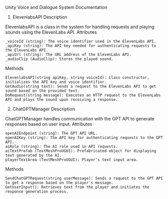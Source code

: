 Unity Voice and Dialogue System Documentation

1. ElevenlabsAPI
Description

ElevenlabsAPI is a class in the system for handling requests and playing sounds using the ElevenLabs API.
Attributes

    _voiceId (string): The voice identifier used in the ElevenLabs API.
    _apiKey (string): The API key needed for authenticating requests to the ElevenLabs API.
    _apiUrl (string): The URL address of the ElevenLabs API.
    _audioClip (AudioClip): Stores the played sound.

Methods

    ElevenlabsAPI(string apiKey, string voiceId): Class constructor, initializes the API key and voice identifier.
    GetAudio(string text): Sends a request to the ElevenLabs API to get sound based on the provided text.
    DoRequest(string message): Executes an HTTP request to the ElevenLabs API and plays the sound upon receiving a response.

2. ChatGPTManager
Description

ChatGPTManager handles communication with the GPT API to generate responses based on user input.
Attributes

    openAIEndpoint (string): The GPT API URL.
    openAIKey (string): The API key for authenticating requests to the GPT API.
    aiRole (string): The AI role used in API requests.
    aiTextPrefab (TextMeshProUGUI): Prefabricated object for displaying text generated by the AI.
    playerTextArea (TextMeshProUGUI): Player's text input area.

Methods

    SendChatGPTRequest(string userMessage): Sends a request to the GPT API to get a response based on the player's message.
    GetUserInput(): Retrieves text from the player and initiates the response generation process.
